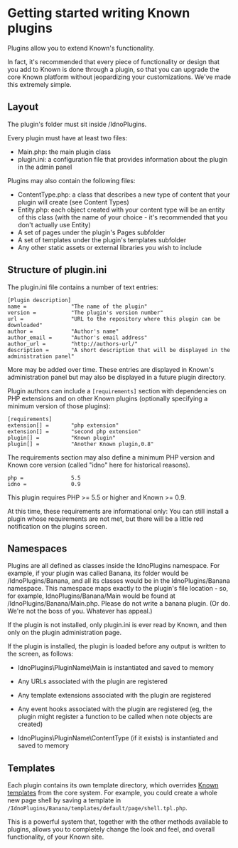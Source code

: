 # Getting started writing Known plugins

Plugins allow you to extend Known's functionality.

In fact, it's recommended that every piece of functionality or design that you add to Known is done through a plugin,
so  that you can upgrade the core Known platform without jeopardizing your customizations. We've made this extremely
simple.

## Layout

The plugin's folder must sit inside /IdnoPlugins.

Every plugin must have at least two files:

* Main.php: the main plugin class
* plugin.ini: a configuration file that provides information about the plugin in the admin panel

Plugins may also contain the following files:

* ContentType.php: a class that describes a new type of content that your plugin will create (see Content Types)
* Entity.php: each object created with your content type will be an entity of this class (with the name of your choice - it's recommended that you don't actually use Entity)
* A set of pages under the plugin's Pages subfolder
* A set of templates under the plugin's templates subfolder
* Any other static assets or external libraries you wish to include

## Structure of plugin.ini

The plugin.ini file contains a number of text entries:

    [Plugin description]
    name =              "The name of the plugin"
    version =           "The plugin's version number"
    url =               "URL to the repository where this plugin can be downloaded"
    author =            "Author's name"
    author_email =      "Author's email address"
    author_url =        "http://authors-url/"
    description =       "A short description that will be displayed in the administration panel"

More may be added over time. These entries are displayed in Known's administration panel but may also be displayed in
a future plugin directory.

Plugin authors can include a `[requirements]` section with
dependencies on PHP extensions and on other Known plugins (optionally
specifying a minimum version of those plugins):

    [requirements]
    extension[] =       "php extension"
    extension[] =       "second php extension"
    plugin[] =          "Known plugin"
    plugin[] =          "Another Known plugin,0.8"

The requirements section may also define a minimum PHP version and
Known core version (called "idno" here for historical reasons).

    php =               5.5
    idno =              0.9

This plugin requires PHP >= 5.5 or higher and Known >= 0.9.

At this time, these requirements are informational only: You can still
install a plugin whose requirements are not met, but there will be a
little red notification on the plugins screen.

## Namespaces

Plugins are all defined as classes inside the IdnoPlugins namespace. For example, if your plugin was called Banana,
its folder would be /IdnoPlugins/Banana, and all its classes would be in the IdnoPlugins/Banana namespace. This
namespace maps exactly to the plugin's file location - so, for example, IdnoPlugins/Banana/Main would be found at
/IdnoPlugins/Banana/Main.php. Please do not write a banana plugin. (Or do. We're not the boss of you. Whatever has
appeal.)

If the plugin is not installed, only plugin.ini is ever read by Known, and then only on the plugin administration page.

If the plugin is installed, the plugin is loaded before any output is written to the screen, as follows:

* IdnoPlugins\PluginName\Main is instantiated and saved to memory

 * Any URLs associated with the plugin are registered
 * Any template extensions associated with the plugin are registered
 * Any event hooks associated with the plugin are registered (eg, the plugin might register a function to be called
   when note objects are created)

* IdnoPlugins\PluginName\ContentType (if it exists) is instantiated and saved to memory

## Templates

Each plugin contains its own template directory, which overrides [Known templates](../templating/index.md) from the
core system. For example, you could create a whole new page shell by saving a template in `/IdnoPlugins/Banana/templates/default/page/shell.tpl.php`.

This is a powerful system that, together with the other methods available to plugins, allows you to completely change
the look and feel, and overall functionality, of your Known site.
